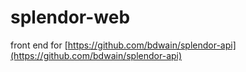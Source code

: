 # splendor-web
front end for [https://github.com/bdwain/splendor-api](https://github.com/bdwain/splendor-api)
